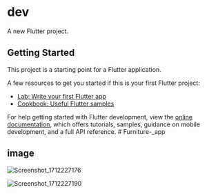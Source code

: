 # dev

A new Flutter project.

## Getting Started

This project is a starting point for a Flutter application.

A few resources to get you started if this is your first Flutter project:

- [Lab: Write your first Flutter app](https://docs.flutter.dev/get-started/codelab)
- [Cookbook: Useful Flutter samples](https://docs.flutter.dev/cookbook)

For help getting started with Flutter development, view the
[online documentation](https://docs.flutter.dev/), which offers tutorials,
samples, guidance on mobile development, and a full API reference.
#   F u r n i t u r e - _ a p p 

## image
![Screenshot_1712227176](https://github.com/NIAnup/Furniture-_app/assets/96727427/2cf71893-533e-4e95-a6bd-f7cf16d45940)

![Screenshot_1712227190](https://github.com/NIAnup/Furniture-_app/assets/96727427/88089349-849d-443b-92ac-5e946098eca0)



 
